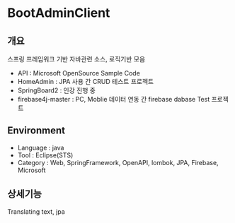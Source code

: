# BootAdminClient

## 개요
스프링 프레임워크 기반 자바관련 소스, 로직기반 모음
- API : Microsoft OpenSource Sample Code
- HomeAdmin : JPA 사용 간 CRUD 테스트 프로젝트
- SpringBoard2 : 인강 진행 중
- firebase4j-master : PC, Moblie 데이터 연동 간 firebase dabase Test 프로젝트

## Environment
- Language : java
- Tool : Eclipse(STS)
- Category : Web, SpringFramework, OpenAPI, lombok, JPA, Firebase, Microsoft

## 상세기능
Translating text, jpa
